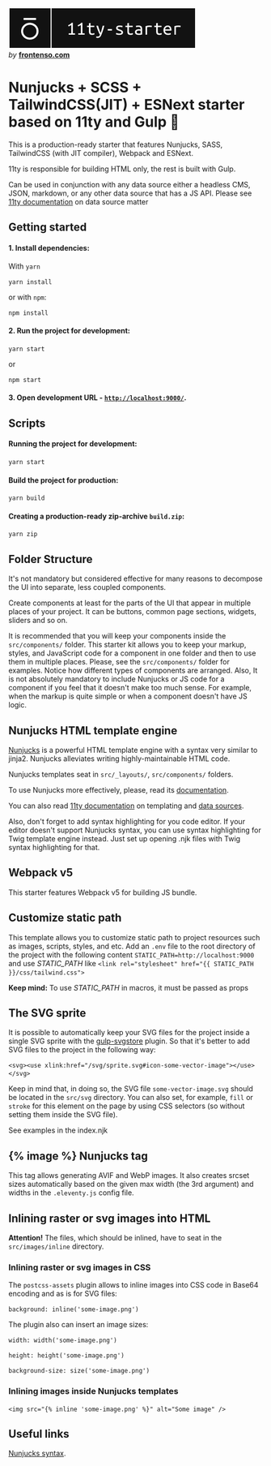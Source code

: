 ![frontenso-eleventy-starter](./src/images/frontenso-11ty-starter.png 'Title')</br>
_by_ **[frontenso.com](https://frontenso.com)**

# Nunjucks + SCSS + TailwindCSS(JIT) + ESNext starter based on 11ty and Gulp 💪

This is a production-ready starter that features Nunjucks, SASS, TailwindCSS (with JIT compiler), Webpack and ESNext.

11ty is responsible for building HTML only, the rest is built with Gulp.

Can be used in conjunction with any data source either a headless CMS, JSON, markdown, or any other data source that has a JS API. Please see [11ty documentation](https://www.11ty.dev/docs/data/) on data source matter

## Getting started

#### 1. Install dependencies:

With `yarn`

```
yarn install
```

or with `npm`:

```
npm install
```

#### 2. Run the project for development:

```
yarn start
```

or

```
npm start
```

#### 3. Open development URL - [`http://localhost:9000/`](http://localhost:9000/).

## Scripts

#### Running the project for development:

```
yarn start
```

#### Build the project for production:

```
yarn build
```

#### Creating a production-ready zip-archive `build.zip`:

```
yarn zip
```

## Folder Structure

It's not mandatory but considered effective for many reasons to decompose the UI into separate, less coupled components.

Create components at least for the parts of the UI that appear in multiple places of your project. It can be buttons, common page sections, widgets, sliders and so on.

It is recommended that you will keep your components inside the `src/components/` folder. This starter kit allows you to keep your markup, styles, and JavaScript code for a component in one folder and then to use them in multiple places. Please, see the `src/components/` folder for examples. Notice how different types of components are arranged. Also, It is not absolutely mandatory to include Nunjucks or JS code for a component if you feel that it doesn't make too much sense. For example, when the markup is quite simple or when a component doesn't have JS logic.

## Nunjucks HTML template engine

[Nunjucks](https://mozilla.github.io/nunjucks/) is a powerful HTML template engine with a syntax very similar to jinja2. Nunjucks alleviates writing highly-maintainable HTML code.

Nunjucks templates seat in `src/_layouts/`, `src/components/` folders.

To use Nunjucks more effectively, please, read its [documentation](https://mozilla.github.io/nunjucks/templating.html).

You can also read [11ty documentation](https://www.11ty.dev/docs/languages/nunjucks/) on templating and [data sources](https://www.11ty.dev/docs/data/).

Also, don't forget to add syntax highlighting for you code editor. If your editor doesn't support Nunjucks syntax, you can use syntax highlighting for Twig template engine instead. Just set up opening .njk files with Twig syntax highlighting for that.

## Webpack v5

This starter features Webpack v5 for building JS bundle.

## Customize static path

This template allows you to customize static path to project resources such as images, scripts, styles, and etc. Add an `.env` file to the root directory of the project with the following content `STATIC_PATH=http://localhost:9000` and use _STATIC_PATH_ like `<link rel="stylesheet" href="{{ STATIC_PATH }}/css/tailwind.css">`

**Keep mind:** To use _STATIC_PATH_ in macros, it must be passed as props

## The SVG sprite

It is possible to automatically keep your SVG files for the project inside a single SVG sprite with the [gulp-svgstore](https://github.com/w0rm/gulp-svgstore) plugin. So that it's better to add SVG files to the project in the following way:

```
<svg><use xlink:href="/svg/sprite.svg#icon-some-vector-image"></use></svg>
```

Keep in mind that, in doing so, the SVG file `some-vector-image.svg` should be located in the `src/svg` directory. You can also set, for example, `fill` or `stroke` for this element on the page by using CSS selectors (so without setting them inside the SVG file).

See examples in the index.njk

## {% image %} Nunjucks tag

This tag allows generating AVIF and WebP images. It also creates srcset sizes automatically based on the given max width (the 3rd argument) and widths in the `.eleventy.js` config file.

## Inlining raster or svg images into HTML

<b>Attention!</b> The files, which should be inlined, have to seat in the `src/images/inline` directory.

### Inlining raster or svg images in CSS

The `postcss-assets` plugin allows to inline images into CSS code in Base64 encoding and as is for SVG files:

```
background: inline('some-image.png')
```

The plugin also can insert an image sizes:

```
width: width('some-image.png')
```

```
height: height('some-image.png')
```

```
background-size: size('some-image.png')
```

### Inlining images inside Nunjucks templates

```
<img src="{% inline 'some-image.png' %}" alt="Some image" />
```

## Useful links

[Nunjucks syntax](https://mozilla.github.io/nunjucks/templating.html).
